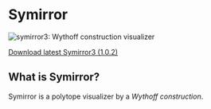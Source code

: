 # Symirror
![symirror3: Wythoff construction visualizer](https://repository-images.githubusercontent.com/330656263/d8d12c00-59e2-11eb-9007-6564ae2b3571)

[Download latest Symirror3 (1.0.2)](https://github.com/mino-ri/Symirror/releases/download/v1.0.2/Symirror3_1_0_2.zip)

## What is Symirror?

Symirror is a polytope visualizer by a *Wythoff construction*.
